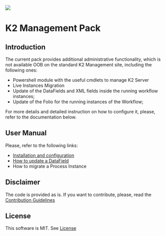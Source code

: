 [<img src="https://k2-konstantin.visualstudio.com/_apis/public/build/definitions/d32f7a6a-c550-4604-8ec5-b1c63413015c/5/badge"/>](https://k2-konstantin.visualstudio.com/GitHub-Builds/_build/index?definitionId=5)

# K2 Management Pack
## Introduction
The current pack provides additional administrative functionality, which is not available OOB on the standard K2 Management site, including the following ones:
- Powershell module with the useful cmdlets to manage K2 Server
- Live Instances Migration
- Update of the DataFields and XML fields inside the running workflow instances;
- Update of the Folio for the running instances of the Workflow;

For more details and detailed instruction on how to configure it, please, refer to the documentation below.

## User Manual
Please, refer to the following links:
- [Installation and configuration](https://github.com/dudelis/k2-management-pack/wiki/Installation-and-configuration)
- [How to update a DataField](https://github.com/dudelis/k2-management-pack/wiki/How-to-update-DataField)
- How to migrate a Process Instance

## Disclaimer
The code is provided as is. If you want to contribute, please, read the [Contribution Guidelines](CONTRIBUTION.md)

## License
This software is MIT. See [License](LICENSE)
